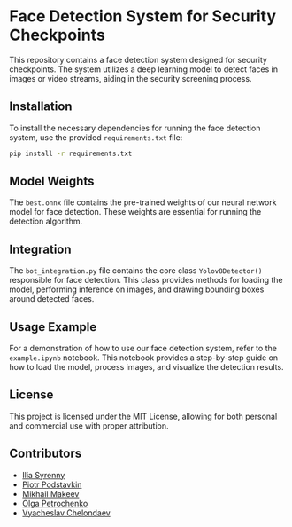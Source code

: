 # Face Detection System for Security Checkpoints

This repository contains a face detection system designed for security checkpoints. The system utilizes a deep learning model to detect faces in images or video streams, aiding in the security screening process.

## Installation

To install the necessary dependencies for running the face detection system, use the provided `requirements.txt` file:

```bash
pip install -r requirements.txt
```

## Model Weights

The `best.onnx` file contains the pre-trained weights of our neural network model for face detection. These weights are essential for running the detection algorithm.

## Integration

The `bot_integration.py` file contains the core class `Yolov8Detector()` responsible for face detection. This class provides methods for loading the model, performing inference on images, and drawing bounding boxes around detected faces.

## Usage Example

For a demonstration of how to use our face detection system, refer to the `example.ipynb` notebook. This notebook provides a step-by-step guide on how to load the model, process images, and visualize the detection results.

## License

This project is licensed under the MIT License, allowing for both personal and commercial use with proper attribution.

## Contributors

- [Ilia Syrenny](https://github.com/Syrenny)
- [Piotr Podstavkin](https://github.com/pritor)
- [Mikhail Makeev](https://github.com/kramdm)
- [Olga Petrochenko](https://github.com/odheL42)
- [Vyacheslav Chelondaev](https://github.com/VChelondaev)
